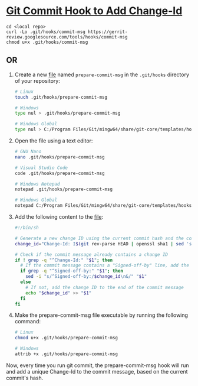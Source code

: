 # [Git Commit Hook to Add Change-Id](https://gerrit-review.googlesource.com/Documentation/cmd-hook-commit-msg.html)

```
cd <local repo>
curl -Lo .git/hooks/commit-msg https://gerrit-review.googlesource.com/tools/hooks/commit-msg
chmod u+x .git/hooks/commit-msg
```

## OR

1. Create a new [file](../C/Program%20Files/Git/mingw64/share/git-core/templates/hooks/prepare-commit-msg) named `prepare-commit-msg` in the `.git/hooks` directory of your repository:

    ```sh
    # Linux
    touch .git/hooks/prepare-commit-msg

    # Windows
    type nul > .git/hooks/prepare-commit-msg

    # Windows Global
    type nul > C:/Program Files/Git/mingw64/share/git-core/templates/hooks/prepare-commit-msg
    ```

2. Open the file using a text editor:

    ```sh
    # GNU Nano
    nano .git/hooks/prepare-commit-msg

    # Visual Studio Code
    code .git/hooks/prepare-commit-msg

    # Windows Notepad
    notepad .git/hooks/prepare-commit-msg

    # Windows Global
    notepad C:/Program Files/Git/mingw64/share/git-core/templates/hooks/prepare-commit-msg
    ```

3. Add the following content to the [file](./prepare-commit-msg):

    ```sh
    #!/bin/sh

    # Generate a new change ID using the current commit hash and the committer email address
    change_id="Change-Id: I$(git rev-parse HEAD | openssl sha1 | sed 's/^.* //')"

    # Check if the commit message already contains a change ID
    if ! grep -q "^Change-Id:" "$1"; then
      # If the commit message contains a "Signed-off-by" line, add the change ID before it
      if grep -q "^Signed-off-by:" "$1"; then
        sed -i "s/^Signed-off-by:/$change_id\n&/" "$1"
      else
        # If not, add the change ID to the end of the commit message
        echo "$change_id" >> "$1"
      fi
    fi
    ```

4. Make the prepare-commit-msg file executable by running the following command:

    ```sh
    # Linux
    chmod u+x .git/hooks/prepare-commit-msg

    # Windows
    attrib +x .git/hooks/prepare-commit-msg
    ```

Now, every time you run git commit, the prepare-commit-msg hook will run and add a unique Change-Id to the commit message, based on the current commit's hash.
